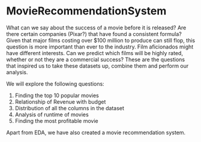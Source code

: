 # MovieRecommendationSystem
What can we say about the success of a movie before it is released? Are there certain companies (Pixar?) that have found a consistent formula? Given that major films costing over $100 million to produce can still flop, this question is more important than ever to the industry. Film aficionados might have different interests. Can we predict which films will be highly rated, whether or not they are a commercial success? These are the questions that inspired us to take these datasets up, combine them and perform our analysis.


We will explore the following questions:
1. Finding the top 10 popular movies
2. Relationship of Revenue with budget
3. Distribution of all the columns in the dataset
4. Analysis of runtime of movies
5. Finding the most profitable movie

Apart from EDA, we have also created a movie recommendation system.
